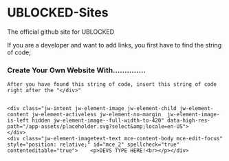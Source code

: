 # UBLOCKED-Sites
The official github site for UBLOCKED

If you are a developer and want to add links, you first have to find the string of code;

<div class="wrapper">
    <div class="content-wrap">
        <section>
            <div data-section-name="content" class="jw-section jw-section-content">
                <div id="jw-element-208854603" data-jw-element-id="208854603" class="jw-tree-node jw-element jw-container jw-tree-container jw-node-is-first-child jw-node-is-last-child">
    <div id="jw-element-216473598" data-jw-element-id="216473598" class="jw-tree-node jw-element jw-image-text jw-node-is-first-child jw-node-is-last-child">
    <div class="jw-element-imagetext-text">
    </div>
</div></div>    <div class="jw-element-ads-is-bottom jw-element-ads js-ads jw-element-ads-WebsiteRenderingSignup jw-element-ads--accent jw-element-ads--logo"><div class="jw-comment"><h3>Create Your Own Website With..............
</a></h3></div></div></div>
        </section>
        <aside>
                    </aside>
    </div>
    
    After you have found this string of code, insert this string of code right after the "</div>"
    
    
    <div class="jw-intent jw-element-image jw-element-child jw-element-content jw-element-activeless jw-element-no-margin  jw-element-image-is-left hidden jw-element-image--full-width-to-420" data-high-res-path="/app-assets/placeholder.svg?select&amp;locale=en-US">
    </div>
    <div class="jw-element-imagetext-text mce-content-body mce-edit-focus" style="position: relative;" id="mce_2" spellcheck="true" contenteditable="true">    <p>DEVS TYPE HERE!<br></p></div>
    
    
